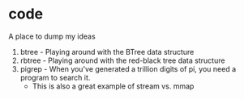 # code
A place to dump my ideas

1. btree - Playing around with the BTree data structure
2. rbtree - Playing around with the red-black tree data structure
3. pigrep - When you've generated a trillion digits of pi, you need a program to search it.
    * This is also a great example of stream vs. mmap
